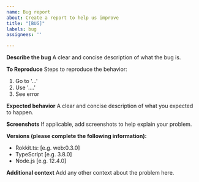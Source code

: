 ```yaml
---
name: Bug report
about: Create a report to help us improve
title: "[BUG]"
labels: bug
assignees: ''

---
```


**Describe the bug**
A clear and concise description of what the bug is.

**To Reproduce**
Steps to reproduce the behavior:

1. Go to '...'
2. Use '....'
3. See error

**Expected behavior**
A clear and concise description of what you expected to happen.

**Screenshots**
If applicable, add screenshots to help explain your problem.

**Versions (please complete the following information):**

- Rokkit.ts: [e.g. web:0.3.0]
- TypeScript [e.g. 3.8.0]
- Node.js [e.g. 12.4.0]

**Additional context**
Add any other context about the problem here.
